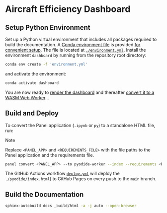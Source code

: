 # Aircraft Efficiency Dashboard

## Setup Python Environment

Set up a Python virtual environment that includes all packages required to build the documentation. A [Conda environment file](https://conda.io/projects/conda/en/latest/user-guide/tasks/manage-environments.html) is provided [for convenient setup](https://conda.io/projects/conda/en/latest/user-guide/tasks/manage-environments.html#creating-an-environment-from-an-environment-yml-file). The file is located at [``./environment.yml``](environment.yml). Install the environment `dashboard` by running from the repository root directory:

```bash
conda env create -f 'environment.yml'
```

and activate the environment:

```bash
conda activate dashboard
```

You are now ready to [render the dashboard](https://panel.holoviz.org/how_to/notebook/notebook.html) and thereafter [convert it to a WASM Web Worker](https://panel.holoviz.org/how_to/wasm/convert.html)...

## Build and Deploy

To convert the Panel application (`.ipynb` or `py`) to a standalone HTML file, run:

> [!NOTE]
> Replace `<PANEL_APP>` and `<REQUIREMENTS_FILE>` with the file paths to the Panel application and the requirements file.

```bash
panel convert <PANEL_APP> --to pyodide-worker --index --requirements <REQUIREMENTS_FILE> --out pyodide
```

The GitHub Actions workflow [`deploy.yml`](./.github/workflows/deploy.yml) will deploy the `./pyodide/index.html`) to GitHub Pages on every push to the `main` branch.

## Build the Documentation

```bash
sphinx-autobuild docs _build/html -a -j auto --open-browser
```